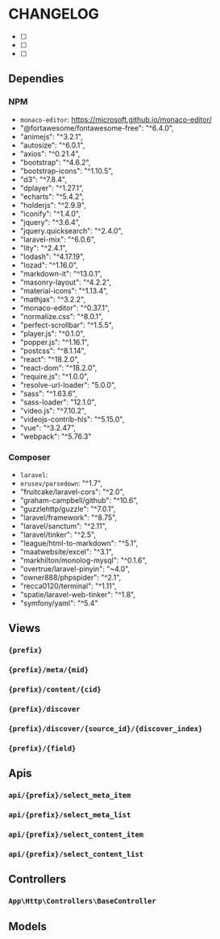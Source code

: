 # CHANGELOG

- [ ]
- [ ]
- [ ]

## Dependies

### NPM

- `monaco-editor`: https://microsoft.github.io/monaco-editor/
- "@fortawesome/fontawesome-free": "^6.4.0",
- "animejs": "^3.2.1",
- "autosize": "^6.0.1",
- "axios": "^0.21.4",
- "bootstrap": "^4.6.2",
- "bootstrap-icons": "^1.10.5",
- "d3": "^7.8.4",
- "dplayer": "^1.27.1",
- "echarts": "^5.4.2",
- "holderjs": "^2.9.9",
- "iconify": "^1.4.0",
- "jquery": "^3.6.4",
- "jquery.quicksearch": "^2.4.0",
- "laravel-mix": "^6.0.6",
- "lity": "^2.4.1",
- "lodash": "^4.17.19",
- "lozad": "^1.16.0",
- "markdown-it": "^13.0.1",
- "masonry-layout": "^4.2.2",
- "material-icons": "^1.13.4",
- "mathjax": "^3.2.2",
- "monaco-editor": "^0.37.1",
- "normalize.css": "^8.0.1",
- "perfect-scrollbar": "^1.5.5",
- "player.js": "^0.1.0",
- "popper.js": "^1.16.1",
- "postcss": "^8.1.14",
- "react": "^18.2.0",
- "react-dom": "^18.2.0",
- "require.js": "^1.0.0",
- "resolve-url-loader": "5.0.0",
- "sass": "^1.63.6",
- "sass-loader": "12.1.0",
- "video.js": "^7.10.2",
- "videojs-contrib-hls": "^5.15.0",
- "vue": "^3.2.47",
- "webpack": "^5.76.3"

### Composer

- `laravel`:
- `erusev/parsedown`: "^1.7",
- "fruitcake/laravel-cors": "^2.0",
- "graham-campbell/github": "^10.6",
- "guzzlehttp/guzzle": "^7.0.1",
- "laravel/framework": "^8.75",
- "laravel/sanctum": "^2.11",
- "laravel/tinker": "^2.5",
- "league/html-to-markdown": "^5.1",
- "maatwebsite/excel": "^3.1",
- "markhilton/monolog-mysql": "^0.1.6",
- "overtrue/laravel-pinyin": "~4.0",
- "owner888/phpspider": "^2.1",
- "recca0120/terminal": "^1.11",
- "spatie/laravel-web-tinker": "^1.8",
- "symfony/yaml": "^5.4"

## Views

### `{prefix}`

### `{prefix}/meta/{mid}`

### `{prefix}/content/{cid}`

### `{prefix}/discover`

### `{prefix}/discover/{source_id}/{discover_index}`

### `{prefix}/{field}`

## Apis

### `api/{prefix}/select_meta_item`

### `api/{prefix}/select_meta_list`

### `api/{prefix}/select_content_item`

### `api/{prefix}/select_content_list`

## Controllers

### `App\Http\Controllers\BaseController`

## Models
